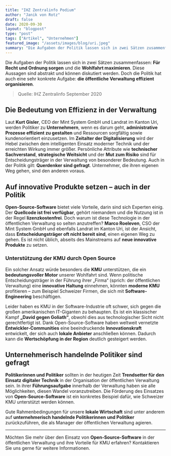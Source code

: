 ```yaml
---
title: "IHZ Zentralinfo Podium"
author: "Janik von Rotz"
draft: false
date: 2020-09-30
layout: "blogpost"
type: "post"
tags: ["Artikel", "Unternehmen"]
featured_image: "/assets/images/blog/uri.jpeg"
summary: "Die Aufgaben der Politik lassen sich in zwei Sätzen zusammenfassen: Für Recht und Ordnung sorgen. Die Wohlfahrt maximieren. Über diese Aussagen lässt sich diskutieren. Sie sind ziemlich abstrakt. Die ..."
---
```


Die Aufgaben der Politik lassen sich in zwei Sätzen zusammenfassen: **Für Recht und Ordnung sorgen** und die **Wohlfahrt maximieren**. Diese Aussagen sind abstrakt und können diskutiert werden. Doch die Politik hat auch eine sehr konkrete Aufgabe: **die öffentliche Verwaltung effizient organisieren**.

> Quelle: IHZ Zentralinfo September 2020

## Die Bedeutung von Effizienz in der Verwaltung

Laut **Kurt Gisler**, CEO der Mint System GmbH und Landrat im Kanton Uri, werden Politiker zu **Unternehmern**, wenn es darum geht, **administrative Prozesse effizient zu gestalten** und Ressourcen sorgfältig sowie kundenorientiert einzusetzen. Im **Zeitalter der Digitalisierung** wird der Hebel zwischen dem intelligenten Einsatz moderner Technik und der erreichten Wirkung immer größer. Persönliche Attribute wie **technischer Sachverstand**, **strategische Weitsicht** und der **Mut zum Risiko** sind für Entscheidungsträger in der Verwaltung von besonderer Bedeutung. Auch in der Politik gilt: **Querdenker sind gefragt**. Unternehmer, die ihren eigenen Weg gehen, sind den anderen voraus.

## Auf innovative Produkte setzen – auch in der Politik

**Open-Source-Software** bietet viele Vorteile, darin sind sich Experten einig. Der **Quellcode ist frei verfügbar**, gehört niemandem und die Nutzung ist in der Regel **lizenzkostenfrei**. Doch warum ist diese Technologie in der öffentlichen Verwaltung so selten anzutreffen? **Marco Roeleven**, CSO der Mint System GmbH und ebenfalls Landrat im Kanton Uri, ist der Ansicht, dass **Entscheidungsträger oft nicht bereit sind**, einen eigenen Weg zu gehen. Es ist nicht üblich, abseits des Mainstreams auf **neue innovative Produkte** zu setzen.

### Unterstützung der KMU durch Open Source

Ein solcher Ansatz würde besonders die **KMU** unterstützen, die ein **bedeutungsvoller Motor** unserer Wohlfahrt sind. Wenn politische Entscheidungsträger in der Führung ihrer „Firma“ (sprich: der öffentlichen Verwaltung) eine **innovative Haltung** einnehmen, könnten **moderne KMU** profitieren – zum Beispiel Schweizer Firmen, die sich mit **Software-Engineering** beschäftigen.

Leider haben es KMU in der Software-Industrie oft schwer, sich gegen die großen amerikanischen IT-Giganten zu behaupten. Es ist ein klassischer Kampf **„David gegen Goliath“**, obwohl dies aus technologischer Sicht nicht gerechtfertigt ist. Dank Open-Source-Software haben weltweit vernetzte **Entwickler-Communities** eine beeindruckende **Innovationskraft** entwickelt, der sich auch **lokale Anbieter** anschließen können. Dadurch kann die **Wertschöpfung in der Region** deutlich gesteigert werden.

## Unternehmerisch handelnde Politiker sind gefragt

**Politikerinnen und Politiker** sollten in der heutigen Zeit **Trendsetter für den Einsatz digitaler Technik** in der Organisation der öffentlichen Verwaltung sein. In ihrer **Führungsaufgabe** innerhalb der Verwaltung haben sie alle Möglichkeiten, diesen Wandel voranzutreiben. Die Förderung des Einsatzes von **Open-Source-Software** ist ein konkretes Beispiel dafür, wie Schweizer KMU unterstützt werden können. 

Gute Rahmenbedingungen für unsere **lokale Wirtschaft** sind unter anderem auf **unternehmerisch handelnde Politikerinnen und Politiker** zurückzuführen, die als Manager der öffentlichen Verwaltung agieren.

---

Möchten Sie mehr über den Einsatz von **Open-Source-Software** in der öffentlichen Verwaltung und ihre Vorteile für KMU erfahren? Kontaktieren Sie uns gerne für weitere Informationen.



